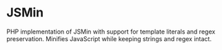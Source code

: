 # JSMin
PHP implementation of JSMin with support for template literals and regex preservation. Minifies JavaScript while keeping strings and regex intact.

